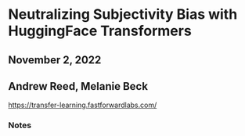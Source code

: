 # Neutralizing Subjectivity Bias with HuggingFace Transformers
## November 2, 2022
## Andrew Reed, Melanie Beck

https://transfer-learning.fastforwardlabs.com/

### Notes